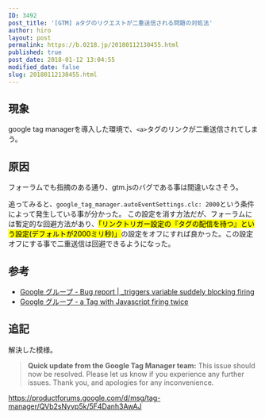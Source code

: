 ```yaml
---
ID: 3492
post_title: '[GTM] aタグのリクエストが二重送信される問題の対処法'
author: hiro
layout: post
permalink: https://b.0218.jp/20180112130455.html
published: true
post_date: 2018-01-12 13:04:55
modified_date: false
slug: 20180112130455.html
---
```

## 現象
google tag managerを導入した環境で、`<a>`タグのリンクが二重送信されてしまう。

<!--more-->

## 原因
フォーラムでも指摘のある通り、gtm.jsのバグである事は間違いなさそう。

追ってみると、`google_tag_manager.autoEventSettings.clc: 2000`という条件によって発生している事が分かった。
この設定を消す方法だが、フォーラムには暫定的な回避方法があり、<mark>「リンクトリガー設定の『タグの配信を待つ』という設定(デフォルトが2000ミリ秒)」</mark>の設定をオフにすれば良かった。この設定オフにする事で二重送信は回避できるようになった。


## 参考

- [Google グループ - Bug report | _triggers variable suddely blocking firing](https://productforums.google.com/forum/#!topic/tag-manager/ws4tDK5bpq0;context-place=forum/tag-manager)
- [Google グループ - a Tag with Javascript firing twice](https://productforums.google.com/forum/#!topic/tag-manager/QVb2sNyvp5k;context-place=forum/tag-manager)

## 追記

解決した模様。

> **Quick update from the Google Tag Manager team:** This issue should now be resolved. Please let us know if you experience any further issues. Thank you, and apologies for any inconvenience.

https://productforums.google.com/d/msg/tag-manager/QVb2sNyvp5k/5F4Danh3AwAJ
